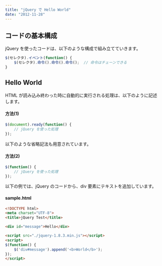 ```yaml
---
title: "jQuery で Hello World"
date: "2012-11-28"
---
```


コードの基本構成
----

jQuery を使ったコードは、以下のような構成で組み立てていきます。

```javascript
$(セレクタ).イベント(function() {
    $(セレクタ).命令().命令().命令();  // 命令はチェーンできる
}
```


Hello World
----

HTML が読み込み終わった時に自動的に実行される処理は、以下のように記述します。

#### 方法(1)
```javascript
$(document).ready(function() {
    // jQuery を使った処理
});
```

以下のような省略記法も用意されています。

#### 方法(2)
```javascript
$(function() {
    // jQuery を使った処理
});
```

以下の例では、jQuery のコードから、div 要素にテキストを追加しています。

#### sample.html

```html
<!DOCTYPE html>
<meta charset="UTF-8">
<title>jQuery Test</title>

<div id="message">Hello</div>

<script src="./jquery-1.8.3.min.js"></script>
<script>
$(function() {
    $('div#message').append('<b>World</b>');
});
</script>
```

